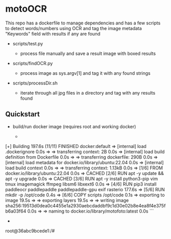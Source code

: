 # motoOCR

This repo has a dockerfile to manage dependencies and has a few scripts to detect words/numbers using OCR and tag the image metadata "Keywords" field with results if any are found

- scripts/test.py
  - process file manually and save a result image with boxed results

- scripts/findOCR.py
  - process image as sys.argv[1] and tag it with any found strings

- scripts/processDir.sh
  - iterate through all jpg files in a directory and tag with any results found


## Quickstart

- build/run docker image (requires root and working docker)
  - ```motoOCR$ sudo docker build -t motofoto:latest .
[+] Building 197.6s (11/11) FINISHED                                                                                                               docker:default
 => [internal] load .dockerignore                                                                                                                            0.0s
 => => transferring context: 2B                                                                                                                              0.0s
 => [internal] load build definition from Dockerfile                                                                                                         0.0s
 => => transferring dockerfile: 290B                                                                                                                         0.0s
 => [internal] load metadata for docker.io/library/ubuntu:22.04                                                                                              0.0s
 => [internal] load build context                                                                                                                            0.0s
 => => transferring context: 1.13kB                                                                                                                          0.0s
 => [1/6] FROM docker.io/library/ubuntu:22.04                                                                                                                0.0s
 => CACHED [2/6] RUN apt -y update && apt -y upgrade                                                                                                         0.0s
 => CACHED [3/6] RUN apt -y install python3-pip vim tmux imagemagick ffmpeg libsm6 libxext6                                                                  0.0s
 => [4/6] RUN pip3 install paddleocr paddlepaddle paddlepaddle-gpu exif rasterio                                                                           177.6s
 => [5/6] RUN mkdir -p /opt/code                                                                                                                             0.4s
 => [6/6] COPY scripts /opt/code                                                                                                                             0.1s 
 => exporting to image                                                                                                                                      19.5s 
 => => exporting layers                                                                                                                                     19.5s 
 => => writing image sha256:19513d0dea0c4455e1a2930aebcdaddbf9c1d30e02b8e4ea8f4e375fb6a03f64                                                                 0.0s 
 => => naming to docker.io/library/motofoto:latest                                                                                                           0.0s ```
  - ```motoOCR$ sudo docker run -v /mnt:/mnt -it motofoto:latest bash
root@36abc9bcede1:/# 
```
